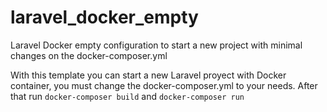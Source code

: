 # laravel_docker_empty
Laravel Docker empty configuration to start a new project with minimal changes on the docker-composer.yml

With this template you can start a new Laravel proyect with Docker container,
you must change the docker-composer.yml to your needs. After that run
`docker-composer build` and `docker-composer run`
